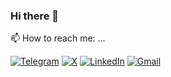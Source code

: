 ### Hi there 👋

📫 How to reach me: ...

[![Telegram](https://img.shields.io/badge/Telegram-2CA5E0?style=for-the-badge&logo=telegram&logoColor=white)](https://t.me/amimaro)
[![X](https://img.shields.io/badge/X-%23000000.svg?style=for-the-badge&logo=X&logoColor=white)](https://x.com/amimarow)
[![LinkedIn](https://img.shields.io/badge/linkedin-%230077B5.svg?style=for-the-badge&logo=linkedin&logoColor=white)](https://www.linkedin.com/in/amirzahlan/)
[![Gmail](https://img.shields.io/badge/Gmail-D14836?style=for-the-badge&logo=gmail&logoColor=white)](mailto:amir.zahlan@gmail.com)
